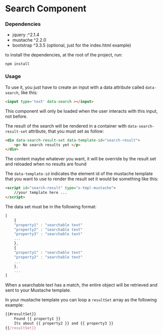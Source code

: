 # Search Component

### Dependencies
- jquery     :^2.1.4
- mustache ^2.2.0
- bootstrap ^3.3.5 (optional, just for the index.html example)

to install the dependencies, at the root of the project, run:

```shell
npm install
```

### Usage

To use it, you just have to create an input with a data attribute called `data-search`, like this:
```html
<input type='text' data-search ></input>
```

This component will only be loaded when the user interacts with this input, not before.
 
The result of the search will be rendered in a container with `data-search-result-set` attribute, that you must set as follow:
```html
<div data-search-result-set data-template-id="search-result">
	<p> No search results yet </p>
</div>
```


The content maybe whatever you want, it will be override by the result set and reloaded when no results are found 

The `data-template-id` indicates the element id of the mustache template that you want to use to render the result set
it would be something like this:
```html
<script id="search-result" type="x-tmpl-mustache">
	//your template here ...
</script>
```


The data set must be in the following format:
```javascript
[
    {
    "property1" : "searchable text"
    "property2" : "searchable text"
    "property3" : "searchable text"
    ...
    },
    {
    "property1" : "searchable text"
    "property2" : "searchable text"
    ...
    },
    ...
]
```

When a searchable text has a match, the entire object will be retrieved and sent to your
Mustache template.

In your mustache template you can loop a `resultSet` array as the following example:
```javascript
{{#resultSet}}
	Found {{ property1 }}
	Its about {{ property2 }} and {{ property3 }}
{{/resultSet}}
```